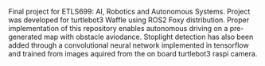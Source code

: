 Final project for ETLS699: AI, Robotics and Autonomous Systems.
Project was developed for turtlebot3 Waffle using ROS2 Foxy distribution.
Proper implementation of this repository enables autonomous driving on a
pre-generated map with obstacle aviodance. Stoplight detection has also
been added through a convolutional neural network implemented in tensorflow
and trained from images aquired from the on board turtlebot3 raspi camera.